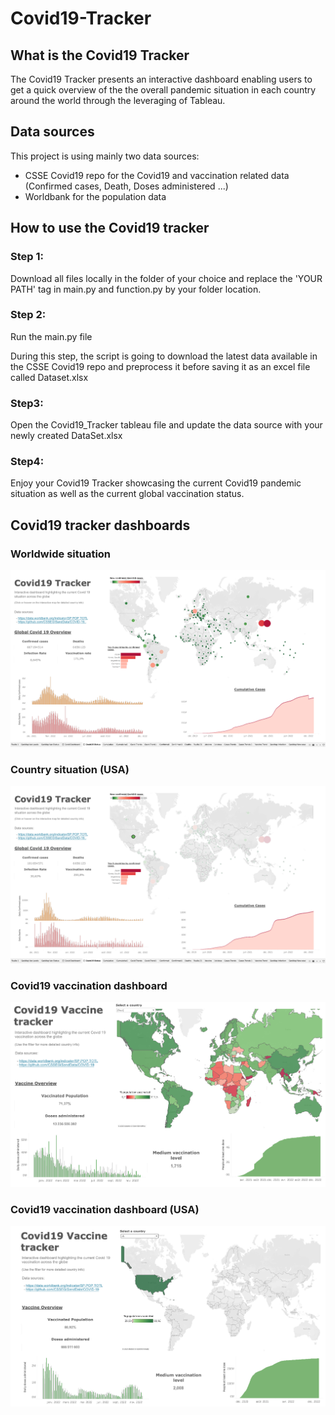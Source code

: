 # Covid19-Tracker

## What is the Covid19 Tracker 

The Covid19 Tracker presents an interactive dashboard enabling users to get a quick overview of the the overall pandemic situation in each country around the world through the leveraging of Tableau. 

## Data sources

This project is using mainly two data sources: 
  - CSSE Covid19 repo for the Covid19 and vaccination related data (Confirmed cases, Death, Doses administered ...) 
  - Worldbank for the population data 

## How to use the Covid19 tracker 

### Step 1: 
Download all files locally in the folder of your choice and replace the 'YOUR PATH' tag in main.py and function.py by your folder location. 

### Step 2: 
Run the main.py file

During this step, the script is going to download the latest data available in the CSSE Covid19 repo and preprocess it before saving it as an excel file called Dataset.xlsx

### Step3: 
Open the Covid19_Tracker tableau file and update the data source with your newly created DataSet.xlsx 

### Step4: 
Enjoy your Covid19 Tracker showcasing the current Covid19 pandemic situation as well as the current global vaccination status. 

## Covid19 tracker dashboards

### Worldwide situation

![alt text](https://github.com/Cybergen300/Covid19-Tracker/blob/main/Pictures/Covid19_Tracker1.png)

### Country situation (USA)

![alt text](https://github.com/Cybergen300/Covid19-Tracker/blob/main/Pictures/Covid19_Tracker2.png)

### Covid19 vaccination dashboard 

![alt text](https://github.com/Cybergen300/Covid19-Tracker/blob/main/Pictures/Covid19_tracker3.png)

### Covid19 vaccination dashboard (USA)  

![alt text](https://github.com/Cybergen300/Covid19-Tracker/blob/main/Pictures/Covid19_tracker4.png)





